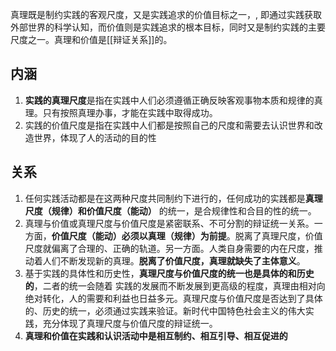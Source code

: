 真理既是制约实践的客观尺度，又是实践追求的价值目标之一，, 即通过实践获取外部世界的科学认知，而价值则是实践追求的根本目标，同时又是制约实践的主要尺度之一。真理和价值是[[辩证关系]]的。
## 内涵
1. **实践的真理尺度**是指在实践中人们必须遵循正确反映客观事物本质和规律的真理。只有按照真理办事，才能在实践中取得成功。
2. 实践的价值尺度是指在实践中人们都是按照自己的尺度和需要去认识世界和改造世界，体现了人的活动的目的性


## 关系
1. 任何实践活动都是在这两种尺度共同制约下进行的，任何成功的实践都是**真理尺度（规律）和价值尺度（能动）** 的统一，是合规律性和合目的性的统一。
2. 真理与价值或真理尺度与价值尺度是紧密联系、不可分割的辩证统一关系。一方面，**价值尺度（能动）必须以真理（规律）为前提**。脱离了真理尺度，价值尺度就偏离了合理的、正确的轨道。另一方面。人类自身需要的内在尺度，推动着人们不断发现新的真理。**脱离了价值尺度，真理就缺失了主体意义**。
 3. 基于实践的具体性和历史性，**真理尺度与价值尺度的统一也是具体的和历史的**，二者的统一会随着 实践的发展而不断发展到更高级的程度，真理由相对向绝对转化，人的需要和利益也日益多元。真理尺度与价值尺度是否达到了具体的、历史的统一，必须通过实践来验证。新时代中国特色社会主义的伟大实践，充分体现了真理尺度与价值尺度的辩证统一。
 4. **真理和价值在实践和认识活动中是相互制约、相互引导、相互促进的**